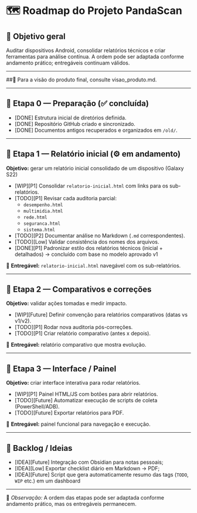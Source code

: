 # 🗺️ Roadmap do Projeto PandaScan

## 🎯 Objetivo geral
Auditar dispositivos Android, consolidar relatórios técnicos e criar ferramentas para análise contínua. 
A ordem pode ser adaptada conforme andamento prático; entregáveis continuam válidos.

---

##📖 Para a visão do produto final, consulte visao_produto.md.

---

## 📌 Etapa 0 — Preparação (✅ concluída)
- [DONE] Estrutura inicial de diretórios definida.
- [DONE] Repositório GitHub criado e sincronizado.
- [DONE] Documentos antigos recuperados e organizados em `/old/`.

---

## 📌 Etapa 1 — Relatório inicial (⚙️ em andamento)
**Objetivo:** gerar um relatório inicial consolidado de um dispositivo (Galaxy S22)  
- [WIP][P1] Consolidar `relatorio-inicial.html` com links para os sub-relatórios.  
- [TODO][P1] Revisar cada auditoria parcial:
  - `desempenho.html`
  - `multimidia.html`
  - `rede.html`
  - `seguranca.html`
  - `sistema.html`
- [TODO][P2] Documentar análise no Markdown (`.md` correspondentes).  
- [TODO][Low] Validar consistência dos nomes dos arquivos.  
- [DONE][P1] Padronizar estilo dos relatórios técnicos (inicial + detalhados) → concluído com base no modelo aprovado v1

📌 **Entregável:** `relatorio-inicial.html` navegável com os sub-relatórios.

---

## 📌 Etapa 2 — Comparativos e correções
**Objetivo:** validar ações tomadas e medir impacto.  
- [WIP][Future] Definir convenção para relatórios comparativos (datas vs v1/v2).  
- [TODO][P1] Rodar nova auditoria pós-correções.  
- [TODO][P1] Criar relatório comparativo (antes x depois).  

📌 **Entregável:** relatório comparativo que mostra evolução.

---

## 📌 Etapa 3 — Interface / Painel
**Objetivo:** criar interface interativa para rodar relatórios.  
- [WIP][P1] Painel HTML/JS com botões para abrir relatórios.  
- [TODO][Future] Automatizar execução de scripts de coleta (PowerShell/ADB).  
- [TODO][Future] Exportar relatórios para PDF.  

📌 **Entregável:** painel funcional para navegação e execução.

---

## 📌 Backlog / Ideias
- [IDEA][Future] Integração com Obsidian para notas pessoais;
- [IDEA][Low] Exportar checklist diário em Markdown → PDF;
- [IDEA][Future] Script que gera automaticamente resumo das tags (`TODO`, `WIP` etc.) em um dashboard

---

🔄 *Observação:* A ordem das etapas pode ser adaptada conforme andamento prático, mas os entregáveis permanecem.
